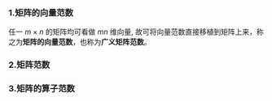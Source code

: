 ### 1.矩阵的向量范数
任一 $m \times n$ 的矩阵均可看做 $m n$ 维向量, 故可将向量范数直接移植到矩阵上来，称之为**矩阵的向量范数**，也称为**广义矩阵范数**。

### 2.矩阵范数


### 3.矩阵的算子范数